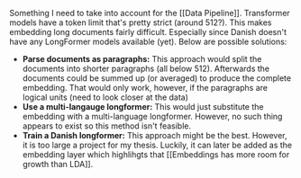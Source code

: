 Something I need to take into account for the [[Data Pipeline]]. Transformer models have a token limit that's pretty strict (around 512?). This makes embedding long documents fairly difficult. Especially since Danish doesn't have any LongFormer models available (yet). Below are possible solutions: 

- **Parse documents as paragraphs:** This approach would split the documents into shorter paragraphs (all below 512). Afterwards the documents could be summed up (or averaged) to produce the complete embedding. That would only work, however, if the paragraphs are logical units (need to look closer at the data)
- **Use a multi-langauge longformer:** This would just substitute the embedding with a multi-language longformer. However, no such thing appears to exist so this method isn't feasible.
- **Train a Danish longformer:** This approach might be the best. However, it is too large a project for my thesis. Luckily, it can later be added as the embedding layer which highlihgts that [[Embeddings has more room for growth than LDA]]. 

